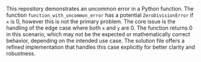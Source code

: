 This repository demonstrates an uncommon error in a Python function. The function `function_with_uncommon_error` has a potential `ZeroDivisionError` if `x` is 0, however this is not the primary problem.  The core issue is the handling of the edge case where both `x` and `y` are 0.  The function returns 0 in this scenario, which may not be the expected or mathematically correct behavior, depending on the intended use case. The solution file offers a refined implementation that handles this case explicitly for better clarity and robustness.